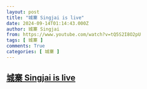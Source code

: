 ```yaml
---
layout: post
title: "城寨 Singjai is live"
date: 2024-09-14T01:14:43.000Z
author: 城寨 Singjai
from: https://www.youtube.com/watch?v=tQ5S2I8O2pU
tags: [ 城寨 ]
comments: True
categories: [ 城寨 ]
---
```

<!--1726276483000-->
[城寨 Singjai is live](https://www.youtube.com/watch?v=tQ5S2I8O2pU)
------

<div>

</div>
